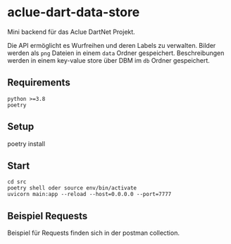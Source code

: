 # aclue-dart-data-store

Mini backend für das Aclue DartNet Projekt.

Die API ermöglicht es Wurfreihen und deren Labels zu verwalten. Bilder werden als `png` Dateien in einem `data` Ordner gespeichert. Beschreibungen werden in einem key-value store über DBM im `db` Ordner gespeichert.

## Requirements
```
python >=3.8
poetry
```

## Setup

poetry install

## Start

```
cd src
poetry shell oder source env/bin/activate
uvicorn main:app --reload --host=0.0.0.0 --port=7777
```

## Beispiel Requests

Beispiel für Requests finden sich in der postman collection.
